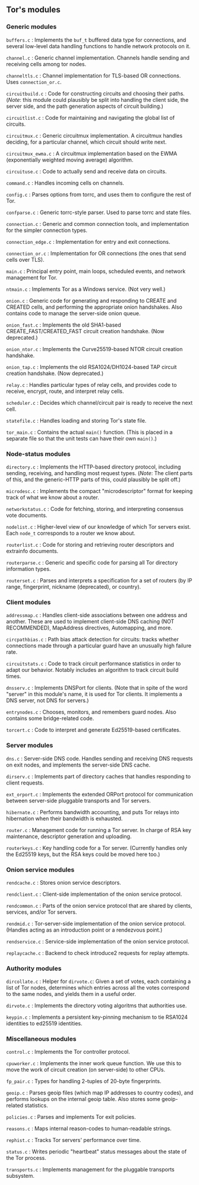 
## Tor's modules ##

### Generic modules ###

`buffers.c`
: Implements the `buf_t` buffered data type for connections, and several
low-level data handling functions to handle network protocols on it.

`channel.c`
: Generic channel implementation. Channels handle sending and receiving cells
among tor nodes.

`channeltls.c`
: Channel implementation for TLS-based OR connections. Uses `connection_or.c`.

`circuitbuild.c`
: Code for constructing circuits and choosing their paths.  (*Note*:
this module could plausibly be split into handling the client side,
the server side, and the path generation aspects of circuit building.)

`circuitlist.c`
: Code for maintaining and navigating the global list of circuits.

`circuitmux.c`
: Generic circuitmux implementation. A circuitmux handles deciding, for a
particular channel, which circuit should write next.

`circuitmux_ewma.c`
: A circuitmux implementation based on the EWMA (exponentially
weighted moving average) algorithm.

`circuituse.c`
: Code to actually send and receive data on circuits.

`command.c`
: Handles incoming cells on channels.

`config.c`
: Parses options from torrc, and uses them to configure the rest of Tor.

`confparse.c`
: Generic torrc-style parser. Used to parse torrc and state files.

`connection.c`
: Generic and common connection tools, and implementation for the simpler
connection types.

`connection_edge.c`
: Implementation for entry and exit connections.

`connection_or.c`
: Implementation for OR connections (the ones that send cells over TLS).

`main.c`
: Principal entry point, main loops, scheduled events, and network
management for Tor.

`ntmain.c`
: Implements Tor as a Windows service. (Not very well.)

`onion.c`
: Generic code for generating and responding to CREATE and CREATED
cells, and performing the appropriate onion handshakes. Also contains
code to manage the server-side onion queue.

`onion_fast.c`
: Implements the old SHA1-based CREATE_FAST/CREATED_FAST circuit
creation handshake. (Now deprecated.)

`onion_ntor.c`
: Implements the Curve25519-based NTOR circuit creation handshake.

`onion_tap.c`
: Implements the old RSA1024/DH1024-based TAP circuit creation handshake. (Now
deprecated.)

`relay.c`
: Handles particular types of relay cells, and provides code to receive,
encrypt, route, and interpret relay cells.

`scheduler.c`
: Decides which channel/circuit pair is ready to receive the next cell.

`statefile.c`
: Handles loading and storing Tor's state file.

`tor_main.c`
: Contains the actual `main()` function.  (This is placed in a separate
file so that the unit tests can have their own `main()`.)


### Node-status modules ###

`directory.c`
: Implements the HTTP-based directory protocol, including sending,
receiving, and handling most request types.  (*Note*: The client parts
of this, and the generic-HTTP parts of this, could plausibly be split
off.)

`microdesc.c`
: Implements the compact "microdescriptor" format for keeping track of
what we know about a router.

`networkstatus.c`
: Code for fetching, storing, and interpreting consensus vote documents.

`nodelist.c`
: Higher-level view of our knowledge of which Tor servers exist.  Each
`node_t` corresponds to a router we know about.

`routerlist.c`
: Code for storing and retrieving router descriptors and extrainfo
documents.

`routerparse.c`
: Generic and specific code for parsing all Tor directory information
types.

`routerset.c`
: Parses and interprets a specification for a set of routers (by IP
range, fingerprint, nickname (deprecated), or country).


### Client modules ###

`addressmap.c`
: Handles client-side associations between one address and another.
These are used to implement client-side DNS caching (NOT RECOMMENDED),
MapAddress directives, Automapping, and more.

`circpathbias.c`
: Path bias attack detection for circuits: tracks whether
connections made through a particular guard have an unusually high failure rate.

`circuitstats.c`
: Code to track circuit performance statistics in order to adapt our behavior.
Notably includes an algorithm to track circuit build times.

`dnsserv.c`
: Implements DNSPort for clients. (Note that in spite of the word
"server" in this module's name, it is used for Tor clients.  It
implements a DNS server, not DNS for servers.)

`entrynodes.c`
: Chooses, monitors, and remembers guard nodes.  Also contains some
bridge-related code.

`torcert.c`
: Code to interpret and generate Ed25519-based certificates.

### Server modules ###

`dns.c`
: Server-side DNS code.  Handles sending and receiving DNS requests on
exit nodes, and implements the server-side DNS cache.

`dirserv.c`
: Implements part of directory caches that handles responding to
client requests.

`ext_orport.c`
: Implements the extended ORPort protocol for communication between
server-side pluggable transports and Tor servers.

`hibernate.c`
: Performs bandwidth accounting, and puts Tor relays into hibernation
when their bandwidth is exhausted.

`router.c`
: Management code for running a Tor server. In charge of RSA key
maintenance, descriptor generation and uploading.

`routerkeys.c`
: Key handling code for a Tor server. (Currently handles only the
Ed25519 keys, but the RSA keys could be moved here too.)


### Onion service modules ###

`rendcache.c`
: Stores onion service descriptors.

`rendclient.c`
: Client-side implementation of the onion service protocol.

`rendcommon.c`
: Parts of the onion service protocol that are shared by clients,
services, and/or Tor servers.

`rendmid.c`
: Tor-server-side implementation of the onion service protocol. (Handles
acting as an introduction point or a rendezvous point.)

`rendservice.c`
: Service-side implementation of the onion service protocol.

`replaycache.c`
: Backend to check introduce2 requests for replay attempts.


### Authority modules ###

`dircollate.c`
: Helper for `dirvote.c`: Given a set of votes, each containing a list
of Tor nodes, determines which entries across all the votes correspond
to the same nodes, and yields them in a useful order.

`dirvote.c`
: Implements the directory voting algoritms that authorities use.

`keypin.c`
: Implements a persistent key-pinning mechanism to tie RSA1024
identities to ed25519 identities.

### Miscellaneous modules ###

`control.c`
: Implements the Tor controller protocol.

`cpuworker.c`
: Implements the inner work queue function.  We use this to move the
work of circuit creation (on server-side) to other CPUs.

`fp_pair.c`
: Types for handling 2-tuples of 20-byte fingerprints.

`geoip.c`
: Parses geoip files (which map IP addresses to country codes), and
performs lookups on the internal geoip table.  Also stores some
geoip-related statistics.

`policies.c`
: Parses and implements Tor exit policies.

`reasons.c`
: Maps internal reason-codes to human-readable strings.

`rephist.c`
: Tracks Tor servers' performance over time.

`status.c`
: Writes periodic "heartbeat" status messages about the state of the Tor
process.

`transports.c`
: Implements management for the pluggable transports subsystem.
